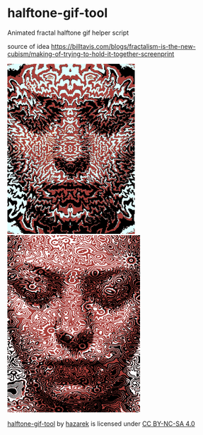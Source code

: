 # halftone-gif-tool
Animated fractal halftone gif helper script

source of idea
https://billtavis.com/blogs/fractalism-is-the-new-cubism/making-of-trying-to-hold-it-together-screenprint


![example1](example1.gif)  
![example1](example2.gif)

<p xmlns:dct="http://purl.org/dc/terms/" xmlns:cc="http://creativecommons.org/ns#" class="license-text"><a rel="cc:attributionURL" property="dct:title" href="https://github.com/hazarek/halftone-gif-tool">halftone-gif-tool</a> by <a rel="cc:attributionURL dct:creator" property="cc:attributionName" href="https://github.com/hazarek">hazarek</a> is licensed under <a rel="license" href="https://creativecommons.org/licenses/by-nc-sa/4.0">CC BY-NC-SA 4.0
